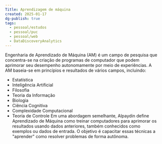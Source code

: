```yaml
---
Title: Aprendizagem de máquina
created: 2025-01-17
dg-publish: true
tags:
  - pessoal/estudos
  - pessoal/puc
  - pessoal/web
  - DataDiscoveryAnalytics
---
```

Engenharia de Aprendizado de Máquina (AM) é um campo de pesquisa que concentra-se na criação de programas de computador que podem aprimorar seu desempenho autonomamente por meio de experiências.
A AM baseia-se em princípios e resultados de vários campos, incluindo:
* Estatística
* Inteligência Artificial
* Filosofia
* Teoria da Informação
* Biologia
* Ciência Cognitiva
* Complexidade Computacional
* Teoria de Controle
Em uma abordagem semelhante, Alpaydin define Aprendizado de Máquina como treinar computadores para aprimorar os resultados usando dados anteriores, também conhecidos como exemplos ou dados de entrada. O objetivo é capacitar essas técnicas a "aprender" como resolver problemas de forma autônoma.

